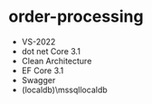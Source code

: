 # order-processing
 -  VS-2022
 -  dot net Core 3.1
 -  Clean Architecture
 -  EF Core 3.1 
 -  Swagger 
 -  (localdb)\\mssqllocaldb 
